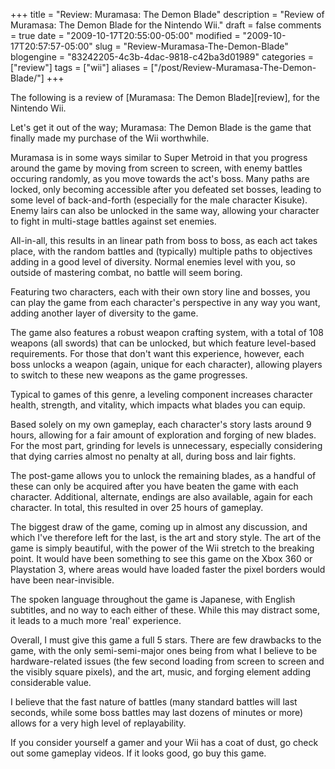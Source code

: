 +++
title = "Review: Muramasa: The Demon Blade"
description = "Review of Muramasa: The Demon Blade for the Nintendo Wii."
draft = false
comments = true
date = "2009-10-17T20:55:00-05:00"
modified = "2009-10-17T20:57:57-05:00"
slug = "Review-Muramasa-The-Demon-Blade"
blogengine = "83242205-4c3b-4dac-9818-c42ba3d01989"
categories = ["review"]
tags = ["wii"]
aliases = ["/post/Review-Muramasa-The-Demon-Blade/"]
+++

<div class="note">
<p>The following is a review of [Muramasa: The Demon Blade][review], for the Nintendo Wii.</p>
</div>
<p>Let's get it out of the way; Muramasa: The Demon Blade is the game that finally made my purchase of the Wii worthwhile.</p>
<p>Muramasa is in some ways similar to Super Metroid in that you progress around the game by moving from screen to screen, with enemy battles occuring randomly, as you move towards the act's boss. Many paths are locked, only becoming accessible after you defeated set bosses, leading to some level of back-and-forth (especially for the male character Kisuke). Enemy lairs can also be unlocked in the same way, allowing your character to fight in multi-stage battles against set enemies.</p>
<p>All-in-all, this results in an linear path from boss to boss, as each act takes place, with the random battles and (typically) multiple paths to objectives adding in a good level of diversity. Normal enemies level with you, so outside of mastering combat, no battle will seem boring.</p>
<p>Featuring two characters, each with their own story line and bosses, you can play the game from each character's perspective in any way you want, adding another layer of diversity to the game.</p>
<p>The game also features a robust weapon crafting system, with a total of 108 weapons (all swords) that can be unlocked, but which feature level-based requirements. For those that don't want this experience, however, each boss unlocks a weapon (again, unique for each character), allowing players to switch to these new weapons as the game progresses.</p>
<p>Typical to games of this genre, a leveling component increases character health, strength, and vitality, which impacts what blades you can equip.</p>
<p>Based solely on my own gameplay, each character's story lasts around 9 hours, allowing for a fair amount of exploration and forging of new blades. For the most part, grinding for levels is unnecessary, especially considering that dying carries almost no penalty at all, during boss and lair fights.</p>
<p>The post-game allows you to unlock the remaining blades, as a handful of these can only be acquired after you have beaten the game with each character. Additional, alternate, endings are also available, again for each character. In total, this resulted in over 25 hours of gameplay.</p>
<p>The biggest draw of the game, coming up in almost any discussion, and which I've therefore left for the last, is the art and story style. The art of the game is simply beautiful, with the power of the Wii stretch to the breaking point. It would have been something to see this game on the Xbox 360 or Playstation 3, where areas would have loaded faster the pixel borders would have been near-invisible.</p>
<p>The spoken language throughout the game is Japanese, with English subtitles, and no way to each either of these. While this may distract some, it leads to a much more 'real' experience.</p>
<p>Overall, I must give this game a full 5 stars. There are few drawbacks to the game, with the only semi-semi-major ones being from what I believe to be hardware-related issues (the few second loading from screen to screen and the visibly square pixels), and the art, music, and forging element adding considerable value.</p>
<p>I believe that the fast nature of battles (many standard battles will last seconds, while some boss battles may last dozens of minutes or more) allows for a very high level of replayability.</p>
<p>If you consider yourself a gamer and your Wii has a coat of dust, go check out some gameplay videos. If it looks good, go buy this game.</p>

[review]: http://amzn.to/2eZ5bBk